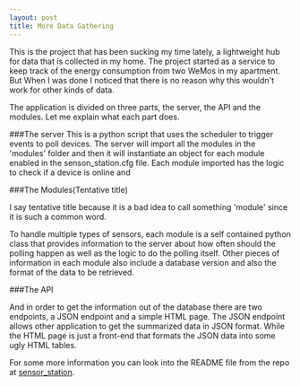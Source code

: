 ```yaml
---
layout: post
title: More Data Gathering
---
```


This is the project that has been sucking my time lately, a lightweight hub for data that is collected in my home. The project started as a service to keep track of the energy consumption from two WeMos in my apartment. But When I was done I noticed that there is no reason why this wouldn't work for other kinds of data.

The application is divided on three parts, the server, the API and the modules. Let me explain what each part does.


###The server
This is a python script that uses the scheduler to trigger events to poll devices. The server will import all the modules in the 'modules' folder and then it will instantiate an object for each module enabled in the senson_station.cfg file. Each module imported has the logic to check if a device is online and 

###The Modules(Tentative title)

I say tentative title because it is a bad idea to call something 'module' since it is such a common word.

To handle multiple types of sensors, each module is a self contained python class that provides information to the server about how often should the polling happen as well as the logic to do the polling itself. Other pieces of information in each module also include a database version and also the format of the data to be retrieved. 

###The API

And in order to get the information out of the database there are two endpoints, a JSON endpoint and a simple HTML page. The JSON endpoint allows other application to get the summarized data in JSON format. While the HTML page is just a front-end that formats the JSON data into some ugly HTML tables.

For some more information you can look into the README file from the repo at [sensor_station](https://github.com/CRamsan/sensor_station). 